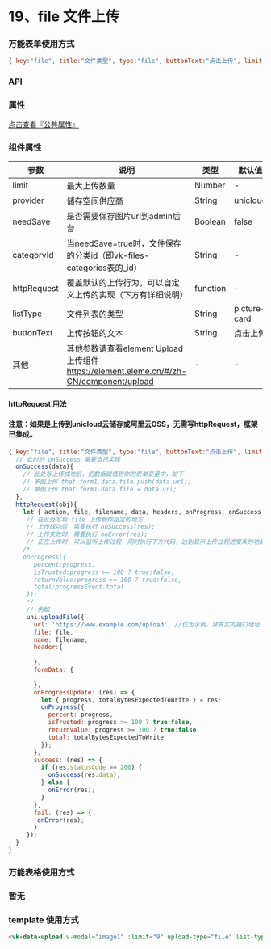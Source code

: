 # 19、file 文件上传

### 万能表单使用方式

```js
{ key:"file", title:"文件类型", type:"file", buttonText:"点击上传", limit:9, accept:".txt,.xls,.xlsx,.doc,.docx,.ppt,.pptx,.pdf" }
```

### API

### 属性

[点击查看『公共属性』](https://vkdoc.fsq.pub/admin/components/0%E3%80%81public.html)

### 组件属性

| 参数             | 说明                           | 类型    | 默认值  | 可选值 |
|------------------|-------------------------------|---------|--------|-------|
| limit            | 最大上传数量 | Number  | - | -  |
| provider          | 储存空间供应商 | String  | unicloud | aliyun |
| needSave          | 是否需要保存图片url到admin后台 | Boolean  | false | true  |
| categoryId          | 当needSave=true时，文件保存的分类id（即vk-files-categories表的_id） | String  | - | -  |
| httpRequest       | 覆盖默认的上传行为，可以自定义上传的实现（下方有详细说明） | function  | - | -  |
| listType          | 文件列表的类型  | String  | picture-card | text/picture/picture-card |
| buttonText        | 上传按钮的文本  | String  | 点击上传 | - |
| 其他       | 其他参数请查看element Upload 上传组件 https://element.eleme.cn/#/zh-CN/component/upload | -  | - | -  |

#### httpRequest 用法
#### 注意：如果是上传到unicloud云储存或阿里云OSS，无需写httpRequest，框架已集成。
```js
{ key:"file", title:"文件类型", type:"file", buttonText:"点击上传", limit:9, accept:".txt,.xls,.xlsx,.doc,.docx,.ppt,.pptx,.pdf",
  // 此时的 onSuccess 需要自己实现
  onSuccess(data){
    // 此处写上传成功后，把数据赋值到你的表单变量中，如下
    // 多图上传 that.form1.data.file.push(data.url);
    // 单图上传 that.form1.data.file = data.url;
  },
  httpRequest(obj){
    let { action, file, filename, data, headers, onProgress, onSuccess, onError } = obj;
     // 在此处写将 file 上传到你指定的地方
     // 上传成功后，需要执行 onSuccess(res);
     // 上传失败时，需要执行 onError(res);
     // 正在上传时，可以监听上传过程，同时执行下方代码，达到显示上传过程进度条的功能 
    /* 
    onProgress({
       percent:progress,
       isTrusted:progress >= 100 ? true:false,
       returnValue:progress >= 100 ? true:false,
       total:progressEvent.total
     }); 
     */
     // 例如
     uni.uploadFile({
       url: 'https://www.example.com/upload', //仅为示例，非真实的接口地址
       file: file,
       name: filename,
       header:{
         
       },
       formData: {
         
       },
       onProgressUpdate: (res) => {
         let { progress, totalBytesExpectedToWrite } = res;
         onProgress({
           percent: progress,
           isTrusted: progress >= 100 ? true:false,
           returnValue: progress >= 100 ? true:false,
           total: totalBytesExpectedToWrite
         }); 
       },
       success: (res) => {
         if (res.statusCode == 200) {
           onSuccess(res.data);
         } else {
           onError(res);
         }
       },
       fail: (res) => {
       	onError(res);
       }
     });
  }
}
```
### 万能表格使用方式

### 暂无


### template 使用方式
```html
<vk-data-upload v-model="image1" :limit="9" upload-type="file" list-type="text" button-text="点击上传"></vk-data-upload>
```
